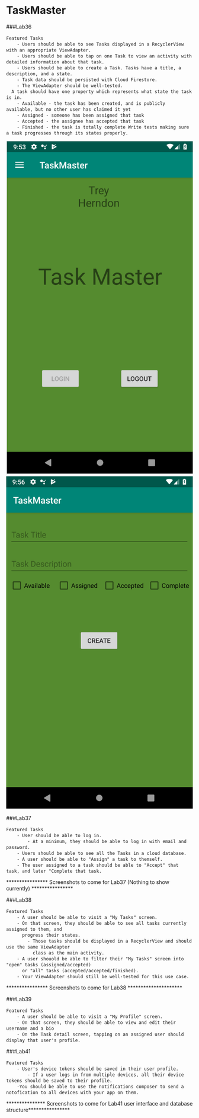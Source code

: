 # TaskMaster

###Lab36

    Featured Tasks
        - Users should be able to see Tasks displayed in a RecyclerView with an appropriate ViewAdapter.
        - Users should be able to tap on one Task to view an activity with detailed information about that task.
        - Users should be able to create a Task. Tasks have a title, a description, and a state.
        - Task data should be persisted with Cloud Firestore.
        - The ViewAdapter should be well-tested.
      A task should have one property which represents what state the task is in.
        - Available - the task has been created, and is publicly available, but no other user has claimed it yet
        - Assigned - someone has been assigned that task
        - Accepted - the assignee has accepted that task
        - Finished - the task is totally complete Write tests making sure a task progresses through its states properly.
            
            
![main page](/app/src/main/res/drawable/mainLogin.PNG)
![Task Entry](/app/src/main/res/drawable/taskEntry.PNG)
        
###Lab37

    Featured Tasks
        - User should be able to log in.
            - At a minimum, they should be able to log in with email and password.
        - Users should be able to see all the Tasks in a cloud database.
        - A user should be able to "Assign" a task to themself.
        - The user assigned to a task should be able to "Accept" that task, and later "Complete that task.
        
**************** Screenshots to come for Lab37 (Nothing to show currently) ****************


###Lab38

    Featured Tasks
        - A user should be able to visit a "My Tasks" screen.
        - On that screen, they should be able to see all tasks currently assigned to them, and 
          progress their states.
            - Those tasks should be displayed in a RecyclerView and should use the same ViewAdapter
              class as the main activity.
        - A user shouold be able to filter their "My Tasks" screen into "open" tasks (assigned/accepted)
          or "all" tasks (accepted/accepted/finished).
        - Your ViewAdapter should still be well-tested for this use case.
        
**************** Screenshots to come for Lab38 *********************


###Lab39

    Featured Tasks
        - A user should be able to visit a "My Profile" screen.
        - On that screen, they should be able to view and edit their username and a bio
        - On the Task detail screen, tapping on an assigned user should display that user's profile.
   
        
###Lab41

    Featured Tasks
        - User's device tokens should be saved in their user profile.
            - If a user logs in from multiple devices, all their device tokens should be saved to their profile.
        -You should be able to use the notifications composer to send a notofication to all devices with your app on them.
        
*************** Screenshots to come for Lab41 user interface and database structure****************
